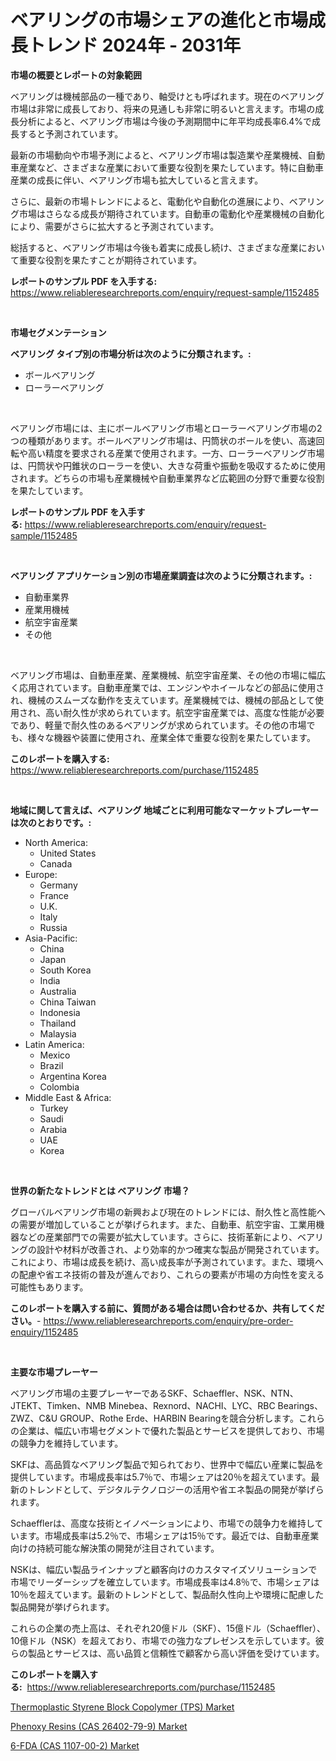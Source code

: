 <p><h1>ベアリングの市場シェアの進化と市場成長トレンド 2024年 - 2031年</h1></p><p><strong>市場の概要とレポートの対象範囲</strong></p>
<p><p>ベアリングは機械部品の一種であり、軸受けとも呼ばれます。現在のベアリング市場は非常に成長しており、将来の見通しも非常に明るいと言えます。市場の成長分析によると、ベアリング市場は今後の予測期間中に年平均成長率6.4%で成長すると予測されています。</p><p>最新の市場動向や市場予測によると、ベアリング市場は製造業や産業機械、自動車産業など、さまざまな産業において重要な役割を果たしています。特に自動車産業の成長に伴い、ベアリング市場も拡大していると言えます。</p><p>さらに、最新の市場トレンドによると、電動化や自動化の進展により、ベアリング市場はさらなる成長が期待されています。自動車の電動化や産業機械の自動化により、需要がさらに拡大すると予測されています。</p><p>総括すると、ベアリング市場は今後も着実に成長し続け、さまざまな産業において重要な役割を果たすことが期待されています。</p></p>
<p><strong>レポートのサンプル PDF を入手する:</strong> <a href="https://www.reliableresearchreports.com/enquiry/request-sample/1152485">https://www.reliableresearchreports.com/enquiry/request-sample/1152485</a></p>
<p>&nbsp;</p>
<p><strong>市場セグメンテーション</strong></p>
<p><strong>ベアリング タイプ別の市場分析は次のように分類されます。:</strong></p>
<p><ul><li>ボールベアリング</li><li>ローラーベアリング</li></ul></p>
<p>&nbsp;</p>
<p><p>ベアリング市場には、主にボールベアリング市場とローラーベアリング市場の2つの種類があります。ボールベアリング市場は、円筒状のボールを使い、高速回転や高い精度を要求される産業で使用されます。一方、ローラーベアリング市場は、円筒状や円錐状のローラーを使い、大きな荷重や振動を吸収するために使用されます。どちらの市場も産業機械や自動車業界など広範囲の分野で重要な役割を果たしています。</p></p>
<p><strong>レポートのサンプル PDF を入手する:</strong>&nbsp;<a href="https://www.reliableresearchreports.com/enquiry/request-sample/1152485">https://www.reliableresearchreports.com/enquiry/request-sample/1152485</a></p>
<p>&nbsp;</p>
<p><strong> ベアリング アプリケーション別の市場産業調査は次のように分類されます。:</strong></p>
<p><ul><li>自動車業界</li><li>産業用機械</li><li>航空宇宙産業</li><li>その他</li></ul></p>
<p>&nbsp;</p>
<p><p>ベアリング市場は、自動車産業、産業機械、航空宇宙産業、その他の市場に幅広く応用されています。自動車産業では、エンジンやホイールなどの部品に使用され、機械のスムーズな動作を支えています。産業機械では、機械の部品として使用され、高い耐久性が求められています。航空宇宙産業では、高度な性能が必要であり、軽量で耐久性のあるベアリングが求められています。その他の市場でも、様々な機器や装置に使用され、産業全体で重要な役割を果たしています。</p></p>
<p><strong>このレポートを購入する:</strong>&nbsp; <a href="https://www.reliableresearchreports.com/purchase/1152485">https://www.reliableresearchreports.com/purchase/1152485</a></p>
<p>&nbsp;</p>
<p><strong>地域に関して言えば、ベアリング 地域ごとに利用可能なマーケットプレーヤーは次のとおりです。:</strong></p>
<p><ul>
    <li>
        North America:
        <ul>
            <li>United States</li>
            <li>Canada</li>
        </ul>
    </li>
    <li>
        Europe:
        <ul>
            <li>Germany</li>
            <li>France</li>
            <li>U.K.</li>
            <li>Italy</li>
            <li>Russia</li>
        </ul>
    </li>
    <li>
        Asia-Pacific:
        <ul>
            <li>China</li>
            <li>Japan</li>
            <li>South Korea</li>
            <li>India</li>
            <li>Australia</li>
            <li>China Taiwan</li>
            <li>Indonesia</li>
            <li>Thailand</li>
            <li>Malaysia</li>
        </ul>
    </li>
    <li>
        Latin America:
        <ul>
            <li>Mexico</li>
            <li>Brazil</li>
            <li>Argentina Korea</li>
            <li>Colombia</li>
        </ul>
    </li>
    <li>
        Middle East & Africa:
        <ul>
            <li>Turkey</li>
            <li>Saudi</li>
            <li>Arabia</li>
            <li>UAE</li>
            <li>Korea</li>
        </ul>
    </li>
    </ul></p>
<p>&nbsp;</p>
<p><strong>世界の新たなトレンドとは ベアリング 市場？</strong></p>
<p><p>グローバルベアリング市場の新興および現在のトレンドには、耐久性と高性能への需要が増加していることが挙げられます。また、自動車、航空宇宙、工業用機器などの産業部門での需要が拡大しています。さらに、技術革新により、ベアリングの設計や材料が改善され、より効率的かつ確実な製品が開発されています。これにより、市場は成長を続け、高い成長率が予測されています。また、環境への配慮や省エネ技術の普及が進んでおり、これらの要素が市場の方向性を変える可能性もあります。</p></p>
<p><strong>このレポートを購入する前に、質問がある場合は問い合わせるか、共有してください。</strong>- <a href="https://www.reliableresearchreports.com/enquiry/pre-order-enquiry/1152485">https://www.reliableresearchreports.com/enquiry/pre-order-enquiry/1152485</a></p>
<p>&nbsp;</p>
<p><strong>主要な市場プレーヤー</strong></p>
<p><p>ベアリング市場の主要プレーヤーであるSKF、Schaeffler、NSK、NTN、JTEKT、Timken、NMB Minebea、Rexnord、NACHI、LYC、RBC Bearings、ZWZ、C&U GROUP、Rothe Erde、HARBIN Bearingを競合分析します。これらの企業は、幅広い市場セグメントで優れた製品とサービスを提供しており、市場の競争力を維持しています。</p><p>SKFは、高品質なベアリング製品で知られており、世界中で幅広い産業に製品を提供しています。市場成長率は5.7％で、市場シェアは20％を超えています。最新のトレンドとして、デジタルテクノロジーの活用や省エネ製品の開発が挙げられます。</p><p>Schaefflerは、高度な技術とイノベーションにより、市場での競争力を維持しています。市場成長率は5.2％で、市場シェアは15％です。最近では、自動車産業向けの持続可能な解決策の開発が注目されています。</p><p>NSKは、幅広い製品ラインナップと顧客向けのカスタマイズソリューションで市場でリーダーシップを確立しています。市場成長率は4.8％で、市場シェアは10％を超えています。最新のトレンドとして、製品耐久性向上や環境に配慮した製品開発が挙げられます。</p><p>これらの企業の売上高は、それぞれ20億ドル（SKF）、15億ドル（Schaeffler）、10億ドル（NSK）を超えており、市場での強力なプレゼンスを示しています。彼らの製品とサービスは、高い品質と信頼性で顧客から高い評価を受けています。</p></p>
<p><strong>このレポートを購入する:</strong>&nbsp;&nbsp;<a href="https://www.reliableresearchreports.com/purchase/1152485">https://www.reliableresearchreports.com/purchase/1152485</a></p>
<p><p><a href="https://github.com/markusgodoy/Market-Research-Report-List-2/blob/main/thermoplastic-styrene-block-copolymer-tps-market.md">Thermoplastic Styrene Block Copolymer (TPS) Market</a></p><p><a href="https://github.com/arionmp/Market-Research-Report-List-2/blob/main/phenoxy-resins-cas-26402-79-9-market.md">Phenoxy Resins (CAS 26402-79-9) Market</a></p><p><a href="https://github.com/pgtimber/Market-Research-Report-List-1/blob/main/6-fda-cas-1107-00-2-market.md">6-FDA (CAS 1107-00-2) Market</a></p></p>